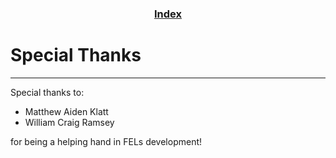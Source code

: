 <h3 align="center"><a href="index">Index</a></h3>

# Special Thanks
-----

Special thanks to:
* Matthew Aiden Klatt
* William Craig Ramsey

for being a helping hand in FELs development!
